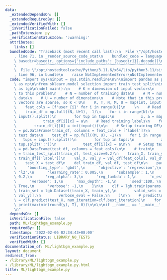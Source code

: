 ```yaml
---
data:
  _extendedDependsOn: []
  _extendedRequiredBy: []
  _extendedVerifiedWith: []
  _isVerificationFailed: false
  _pathExtension: py
  _verificationStatusIcon: ':warning:'
  attributes:
    links: []
  bundledCode: "Traceback (most recent call last):\n  File \"/opt/hostedtoolcache/Python/3.11.6/x64/lib/python3.11/site-packages/onlinejudge_verify/documentation/build.py\"\
    , line 71, in _render_source_code_stat\n    bundled_code = language.bundle(stat.path,\
    \ basedir=basedir, options={'include_paths': [basedir]}).decode()\n          \
    \         ^^^^^^^^^^^^^^^^^^^^^^^^^^^^^^^^^^^^^^^^^^^^^^^^^^^^^^^^^^^^^^^^^^^^^^^^^^^^^^^^^\n\
    \  File \"/opt/hostedtoolcache/Python/3.11.6/x64/lib/python3.11/site-packages/onlinejudge_verify/languages/python.py\"\
    , line 96, in bundle\n    raise NotImplementedError\nNotImplementedError\n"
  code: "import sys\ninput = sys.stdin.readline\n\n\nimport pandas as pd\nimport numpy\
    \ as np\n\nfrom sklearn.model_selection import train_test_split\nimport lightgbm\
    \ as lgb\n\ndef main():\n    # K = dimension of input vectors\n    # T = specific\
    \ to this problem\n    # N = number of training data\n    # M = number of test\
    \ data\n    # U = number of dimensions\n    # Note that in this problem, input\
    \ vectors are sparse, so K < U\n    K, T, N, M, U = map(int, input().split())\n\
    \    feat_cols = [f'user_{i}' for i in range(U)]\n    \n    # Read training data\n\
    \    train_df = np.full((N, U+1), -1)\n    for i in range(N):\n        tups =\
    \ input().split()\n        for tup in tups:\n            x, a = map(int, tup.split(':'))\n\
    \            train_df[i][x] = a\n    # Read training labels\n    for i in range(N):\n\
    \        train_df[i][U] = int(input())\n\n    # Setup training DF\n    train_df\
    \ = pd.DataFrame(train_df, columns = feat_cols + ['label'])\n        \n    # Read\
    \ test data\n    test_df = np.full((M, U), -1)\n    for i in range(M):\n     \
    \   tups = input().split()\n        for tup in tups:\n            x, a = map(int,\
    \ tup.split(':'))\n            test_df[i][x] = a\n\n    # Setup test DF\n    test_df\
    \ = pd.DataFrame(test_df, columns = feat_cols)\n\n    # train\n    train_df, val_df\
    \ = train_test_split(train_df, test_size=0.2)\n    train_X, train_y = train_df[feat_cols],\
    \ train_df[['label']]\n    val_X, val_y = val_df[feat_cols], val_df[['label']]\n\
    \    test_X = test_df\n    del train_df, val_df, test_df\n\n    params = {\n \
    \     'boosting_type': 'gbdt',\n      'objective': 'regression',\n      'metric':\
    \ 'l2',\n      'learning_rate': 0.005,\n      'subsample': 1,\n      'colsample_bytree':\
    \ 0.2,\n      'reg_alpha': 3,\n      'reg_lambda': 1,\n      'n_estimators': 2000,\n\
    \      'verbose': 1,\n      'max_depth': -1,\n      'seed':100, \n      'force_col_wise':\
    \ True,\n      'verbose': -1,\n    }\n\n    clf = lgb.train(params, \n       \
    \ train_set = lgb.Dataset(train_X, train_y),\n        valid_sets = [lgb.Dataset(val_X,\
    \ val_y)],\n        verbose_eval = False,\n    )\n\n    # predict\n    y_test\
    \ = clf.predict(test_X, num_iteration=clf.best_iteration)\n    for y in y_test:\
    \ print(max(min(round(y), T), 0))\n\n\n\nif __name__ == '__main__':\n    main()\n\
    \n"
  dependsOn: []
  isVerificationFile: false
  path: ML/lightbgm_example.py
  requiredBy: []
  timestamp: '2022-02-06 02:34:43+08:00'
  verificationStatus: LIBRARY_NO_TESTS
  verifiedWith: []
documentation_of: ML/lightbgm_example.py
layout: document
redirect_from:
- /library/ML/lightbgm_example.py
- /library/ML/lightbgm_example.py.html
title: ML/lightbgm_example.py
---
```

